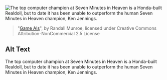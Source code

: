 ![The top computer champion at Seven Minutes in Heaven is a Honda-built Realdoll, but to date it has been unable to outperform the human Seven Minutes in Heaven champion, Ken Jennings.](https://imgs.xkcd.com/comics/game_ais.png)
> "[Game AIs](https://xkcd.com/1002/)", by Randall Munroe, licensed under Creative Commons Attribution-NonCommercial 2.5 License

## Alt Text
The top computer champion at Seven Minutes in Heaven is a Honda-built Realdoll, but to date it has been unable to outperform the human Seven Minutes in Heaven champion, Ken Jennings.
